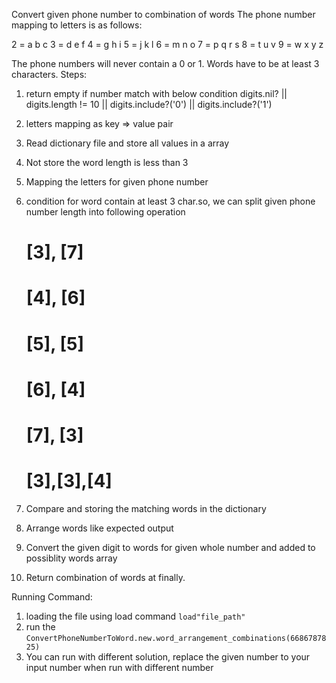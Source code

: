 Convert given phone number to combination of words
The phone number mapping to letters is as follows:

2 = a b c
3 = d e f
4 = g h i
5 = j k l
6 = m n o
7 = p q r s
8 = t u v
9 = w x y z
 
The phone numbers will never contain a 0 or 1. 
Words have to be at least 3 characters.
Steps:
1. return empty if number match with below condition
    digits.nil? || digits.length != 10 || digits.include?('0') || digits.include?('1')
 
 2. letters mapping as key => value pair
 3. Read dictionary file and store all values in a array
 4. Not store the word length is less than 3
 5. Mapping the letters for given phone number
 6. condition for word contain at least 3 char.so, we can split given phone number length into following operation
    # [3], [7]
    # [4], [6]
    # [5], [5]
    # [6], [4]
    # [7], [3]
    # [3],[3],[4]
 7. Compare and storing the matching words in the dictionary
 8. Arrange words like expected output
 9. Convert the given digit to words for given whole number and added to possiblity words array
 10. Return combination of words at finally.


Running Command:
1. loading the file using load command
  ```load"file_path"```
2. run the  ```ConvertPhoneNumberToWord.new.word_arrangement_combinations(6686787825)```
3. You can run with different solution, replace the given number to your input number when run with different number
